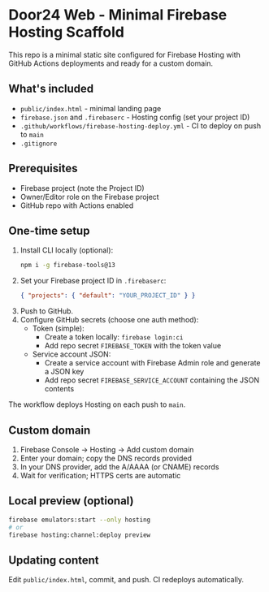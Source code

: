 # Door24 Web - Minimal Firebase Hosting Scaffold

This repo is a minimal static site configured for Firebase Hosting with GitHub Actions deployments and ready for a custom domain.

## What's included
- `public/index.html` - minimal landing page
- `firebase.json` and `.firebaserc` - Hosting config (set your project ID)
- `.github/workflows/firebase-hosting-deploy.yml` - CI to deploy on push to `main`
- `.gitignore`

## Prerequisites
- Firebase project (note the Project ID)
- Owner/Editor role on the Firebase project
- GitHub repo with Actions enabled

## One-time setup
1. Install CLI locally (optional):
   ```bash
   npm i -g firebase-tools@13
   ```
2. Set your Firebase project ID in `.firebaserc`:
   ```json
   { "projects": { "default": "YOUR_PROJECT_ID" } }
   ```
3. Push to GitHub.
4. Configure GitHub secrets (choose one auth method):
   - Token (simple):
     - Create a token locally: `firebase login:ci`
     - Add repo secret `FIREBASE_TOKEN` with the token value
   - Service account JSON:
     - Create a service account with Firebase Admin role and generate a JSON key
     - Add repo secret `FIREBASE_SERVICE_ACCOUNT` containing the JSON contents

The workflow deploys Hosting on each push to `main`.

## Custom domain
1. Firebase Console -> Hosting -> Add custom domain
2. Enter your domain; copy the DNS records provided
3. In your DNS provider, add the A/AAAA (or CNAME) records
4. Wait for verification; HTTPS certs are automatic

## Local preview (optional)
```bash
firebase emulators:start --only hosting
# or
firebase hosting:channel:deploy preview
```

## Updating content
Edit `public/index.html`, commit, and push. CI redeploys automatically.
